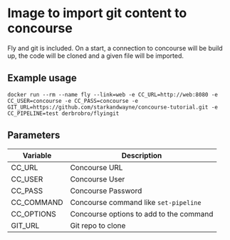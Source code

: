 # Image to import git content to concourse
Fly and git is included. On a start, a connection to concourse will be build up, the code will be cloned and a given file will be imported.

## Example usage
```
docker run --rm --name fly --link=web -e CC_URL=http://web:8080 -e CC_USER=concourse -e CC_PASS=concourse -e GIT_URL=https://github.com/starkandwayne/concourse-tutorial.git -e CC_PIPELINE=test derbrobro/flyingit
```

## Parameters
|Variable|Description|
|---|---|
|CC_URL|Concourse URL|
|CC_USER|Concourse User|
|CC_PASS|Concourse Password|
|CC_COMMAND|Concourse command like ```set-pipeline```|
|CC_OPTIONS|Concourse options to add to the command|
|GIT_URL|Git repo to clone|
